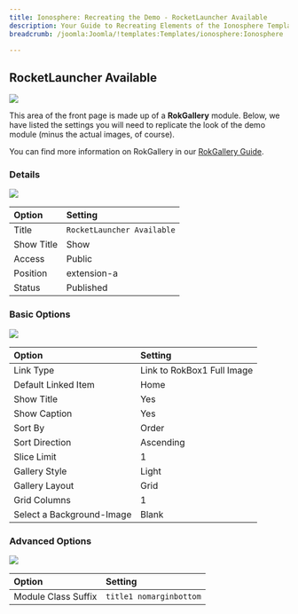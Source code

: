 ```yaml
---
title: Ionosphere: Recreating the Demo - RocketLauncher Available
description: Your Guide to Recreating Elements of the Ionosphere Template for Joomla
breadcrumb: /joomla:Joomla/!templates:Templates/ionosphere:Ionosphere

---
```


RocketLauncher Available
-----
![][demo]

This area of the front page is made up of a **RokGallery** module. Below, we have listed the settings you will need to replicate the look of the demo module (minus the actual images, of course).

You can find more information on RokGallery in our [RokGallery Guide][rokgallery].

### Details
![][demo2]

| Option     | Setting                    |  
| :--------- | :------------------------- |  
| Title      | `RocketLauncher Available` |  
| Show Title | Show                       |  
| Access     | Public                     |  
| Position   | extension-a                |  
| Status     | Published                  |  

### Basic Options
![][demo3]

| Option                    | Setting                    |  
| :------------------------ | :------------------------- |  
| Link Type                 | Link to RokBox1 Full Image |  
| Default Linked Item       | Home                       |  
| Show Title                | Yes                        |  
| Show Caption              | Yes                        |  
| Sort By                   | Order                      |  
| Sort Direction            | Ascending                  |  
| Slice Limit               | 1                          |  
| Gallery Style             | Light                      |  
| Gallery Layout            | Grid                       |  
| Grid Columns              | 1                          |  
| Select a Background-Image | Blank                      |  

### Advanced Options
![][demo4]

| Option              | Setting                 |  
| :------------------ | :---------------------- |  
| Module Class Suffix | `title1 nomarginbottom` |  

[demo]: assets/demo_8.jpeg
[demo2]: assets/rokgallery_1.jpeg
[demo3]: assets/rokgallery_2.jpeg
[demo4]: assets/rokgallery_3.jpeg
[demo5]: assets/rokgallery_4.jpeg
[rokgallery]: ../../extensions/rokgallery